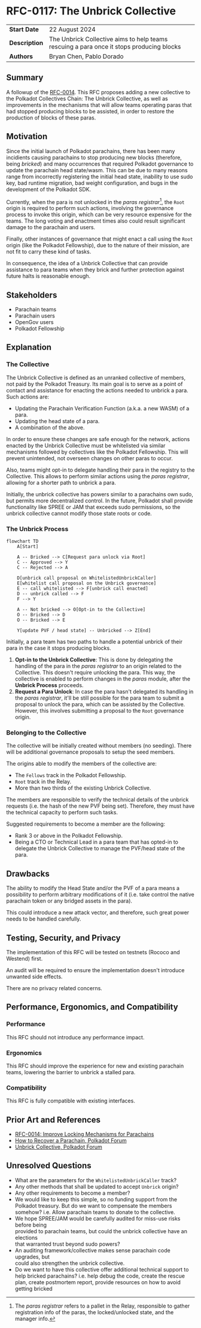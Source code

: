 # RFC-0117: The Unbrick Collective

|                 |                                                                                          |
| --------------- | ---------------------------------------------------------------------------------------- |
| **Start Date**  | 22 August 2024                                                                           |
| **Description** | The Unbrick Collective aims to help teams rescuing a para once it stops producing blocks |
| **Authors**     | Bryan Chen, Pablo Dorado                                                                 |

## Summary

A followup of the [RFC-0014]. This RFC proposes adding a new collective to the Polkadot Collectives
Chain: The Unbrick Collective, as well as improvements in the mechanisms that will allow teams
operating paras that had stopped producing blocks to be assisted, in order to restore the production
of blocks of these paras.

## Motivation

Since the initial launch of Polkadot parachains, there has been many incidients causing parachains
to stop producing new blocks (therefore, being _bricked_) and many occurrences that required
Polkadot governance to update the parachain head state/wasm. This can be due to many reasons range
from incorrectly registering the initial head state, inability to use sudo key, bad runtime
migration, bad weight configuration, and bugs in the development of the Polkadot SDK.

Currently, when the para is not unlocked in the _paras registrar_[^1], the `Root` origin is required to
perform such actions, involving the governance process to invoke this origin, which can be very
resource expensive for the teams. The long voting and enactment times also could result significant
damage to the parachain and users.

Finally, other instances of governance that might enact a call using the `Root` origin (like the
Polkadot Fellowship), due to the nature of their mission, are not fit to carry these kind of tasks.

In consequence, the idea of a Unbrick Collective that can provide assistance to para teams when
they brick and further protection against future halts is reasonable enough.

## Stakeholders

- Parachain teams
- Parachain users
- OpenGov users
- Polkadot Fellowship

## Explanation

### The Collective

The Unbrick Collective is defined as an unranked collective of members, not paid by the Polkadot
Treasury. Its main goal is to serve as a point of contact and assistance for enacting the actions
needed to unbrick a para. Such actions are:

- Updating the Parachain Verification Function (a.k.a. a new WASM) of a para.
- Updating the head state of a para.
- A combination of the above.

In order to ensure these changes are safe enough for the network, actions enacted by the Unbrick
Collective must be whitelisted via similar mechanisms followed by collectives like the Polkadot
Fellowship. This will prevent unintended, not overseen changes on other paras to occur.

Also, teams might opt-in to delegate handling their para in the registry to the Collective. This
allows to perform similar actions using the _paras registrar_, allowing for a shorter path to unbrick a
para.

Initially, the unbrick collective has powers similar to a parachains own sudo, but permits more
decentralized control. In the future, Polkadot shall provide functionality like SPREE or JAM that
exceeds sudo permissions, so the unbrick collective cannot modify those state roots or code.  

### The Unbrick Process

```mermaid
flowchart TD
    A[Start] 

    A -- Bricked --> C[Request para unlock via Root]
    C -- Approved --> Y
    C -- Rejected --> A
    
    D[unbrick call proposal on WhitelistedUnbrickCaller]
    E[whitelist call proposal on the Unbrick governance]
    E -- call whitelisted --> F[unbrick call enacted]
    D -- unbrick called --> F
    F --> Y

    A -- Not bricked --> O[Opt-in to the Collective]
    O -- Bricked --> D
    O -- Bricked --> E

    Y[update PVF / head state] -- Unbricked --> Z[End]
```

Initially, a para team has two paths to handle a potential unbrick of their para in the case it
stops producing blocks.

1. **Opt-in to the Unbrick Collective**: This is done by delegating the handling of the para
  in the _paras registrar_ to an origin related to the Collective. This doesn't require unlocking
  the para. This way, the collective is enabled to perform changes in the _paras_ module, after
  the **Unbrick Process** proceeds.
2. **Request a Para Unlock**: In case the para hasn't delegated its handling in the _paras
  registrar_, it'll be still possible for the para team to submit a proposal to unlock the para,
  which can be assisted by the Collective. However, this involves submitting a proposal to the `Root`
  governance origin.

### Belonging to the Collective

The collective will be initially created without members (no seeding). There will be additional
governance proposals to setup the seed members.

The origins able to modify the members of the collective are:

- The `Fellows` track in the Polkadot Fellowship.
- `Root` track in the Relay.
- More than two thirds of the existing Unbrick Collective.

The members are responsible to verify the technical details of the unbrick requests (i.e. the hash
of the new PVF being set). Therefore, they must have the technical capacity to perform such tasks.

Suggested requirements to become a member are the following:

- Rank 3 or above in the Polkadot Fellowship.
- Being a CTO or Technical Lead in a para team that has opted-in to delegate the Unbrick Collective
  to manage the PVF/head state of the para.

## Drawbacks

The ability to modify the Head State and/or the PVF of a para means a possibility to perform
arbitrary modifications of it (i.e. take control the native parachain token or any bridged assets
in the para).

This could introduce a new attack vector, and therefore, such great power needs to be handled
carefully.

## Testing, Security, and Privacy

The implementation of this RFC will be tested on testnets (Rococo and Westend) first.

An audit will be required to ensure the implementation doesn't introduce unwanted side effects.

There are no privacy related concerns.

## Performance, Ergonomics, and Compatibility

### Performance

This RFC should not introduce any performance impact.

### Ergonomics

This RFC should improve the experience for new and existing parachain teams, lowering the barrier
to unbrick a stalled para.

### Compatibility

This RFC is fully compatible with existing interfaces.

## Prior Art and References

- [RFC-0014: Improve Locking Mechanisms for Parachains][RFC-0014]
- [How to Recover a Parachain, Polkadot Forum][forum:673]
- [Unbrick Collective, Polkadot Forum][forum:6931]

## Unresolved Questions

- What are the parameters for the `WhitelistedUnbrickCaller` track?
- Any other methods that shall be updated to accept `Unbrick` origin?
- Any other requirements to become a member?
- We would like to keep this simple, so no funding support from the Polkadot treasury. But do we
  want to compensate the members somehow? i.e. Allow parachain teams to donate to the collective.
- We hope SPREE/JAM would be carefully audited for miss-use risks before being  
  provided to parachain teams, but could the unbrick collective have an elections  
  that warranted trust beyond sudo powers?
- An auditing framework/collective makes sense parachain code upgrades, but  
   could also strengthen the unbrick collective.  
- Do we want to have this collective offer additional technical support to help bricked parachains?
  i.e. help debug the code, create the rescue plan, create postmortem report, provide resources on
  how to avoid getting bricked

<!-- Footnotes -->

[^1]: The _paras registrar_ refers to a pallet in the Relay, responsible to gather registration info
of the paras, the locked/unlocked state, and the manager info.

<!-- Links -->

[RFC-0014]: ./0014-improve-locking-mechanism-for-parachains
[forum:673]: https://forum.polkadot.network/t/how-to-recover-a-parachain/673
[forum:6931]: https://forum.polkadot.network/t/unbrick-collective/6931
